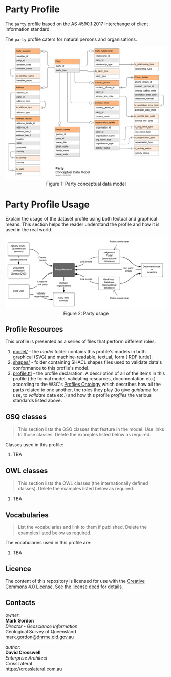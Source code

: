 # Party Profile
The `party` profile based on the AS 4590.1:2017 Interchange of client information standard.

The `party` profile caters for natural persons and organisations.

<p align="center">
<img src="images/party-conceptual-model.png"><br>
Figure 1: Party conceptual data model</p>



# Party Profile Usage
Explain the usage of the dataset profile using both textual and graphical means. This section helps the reader understand the profile and how it is used in the real world.

<p align="center">
<img src="images/party-usage.png" ><br>
Figure 2: Party usage</p>

## Profile Resources
This profile is presented as a series of files that perform different roles:

1. [model/](model/) - the *model* folder contains this profile's models in both graphical (SVG) and machine-readable, textual, form ( [RDF](https://www.w3.org/RDF/) turtle).
2. [shapes/](shapes/) - folder containing SHACL shapes files used to validate data's conformance to this profile's model.
3. [profile.ttl](profile.ttl) - the profile declaration. A description of all of the items in this profile (the formal model, validating resources, documentation etc.) according to the W3C's [Profiles Ontology](https://www.w3.org/TR/dx-prof/) which describes how all the parts related to one another, the roles they play (to give *guidance* for use, to *validate* data etc.) and how this profile *profiles* the various standards listed above.


## GSQ classes
> This section lists the GSQ classes that feature in the model. Use links to those classes. Delete the examples listed below as required.

Classes used in this profile:
1. TBA


## OWL classes
> This section lists the OWL classes (the internationally defined classes).  Delete the examples listed below as required.
1. TBA

## Vocabularies
> List the vocabularies and link to them if published. Delete the examples listed below as required.

The vocabularies used in this profile are:
1. TBA


## Licence
The content of this repository is licensed for use with the [Creative Commons 4.0 License](https://creativecommons.org/licenses/by/4.0/). See the [license deed](LICENSE) for details.


## Contacts 
*owner*:  
**Mark Gordon**  
*Director - Geoscience Information*  
Geological Survey of Queensland  
<mark.gordon@dnrme.qld.gov.au>  

*author*:  
**David Crosswell**  
*Enterprise Architect*  
CrossLateral  
<https://crosslateral.com.au>

